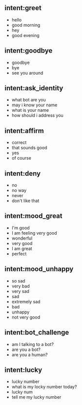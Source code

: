 ## intent:greet
- hello
- good morning
- hey
- good evening

## intent:goodbye
- goodbye
- bye
- see you around

## intent:ask_identity
- what bot are you
- may i know your name
- what is your name
- how should i address you

## intent:affirm
- correct
- that sounds good
- yes
- of course

## intent:deny
- no
- no way
- never
- don't like that

## intent:mood_great
- I'm good
- I am feeling very good
- wonderful
- very good
- I am great
- perfect

## intent:mood_unhappy
- so sad
- very bad
- very sad
- sad
- extremely sad
- bad
- unhappy
- not very good

## intent:bot_challenge
- am I talking to a bot?
- are you a bot?
- are you a human?

## intent:lucky
- lucky number
- what is my locky number today?
- lucky num
- tell me my lucky number
